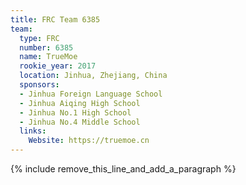 ```yaml
---
title: FRC Team 6385
team:
  type: FRC
  number: 6385
  name: TrueMoe
  rookie_year: 2017
  location: Jinhua, Zhejiang, China
  sponsors:
  - Jinhua Foreign Language School
  - Jinhua Aiqing High School
  - Jinhua No.1 High School
  - Jinhua No.4 Middle School
  links:
    Website: https://truemoe.cn
---
```


{% include remove_this_line_and_add_a_paragraph %}